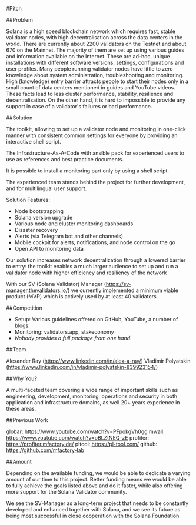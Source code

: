 #Pitch

##Problem

Solana is a high speed blockchain network which requires fast, stable validator nodes, with high decentralisation across the data centers in the world.
There are currently about 2200 validators on the Testnet and about 670 on the Mainnet. The majority of them are set up using various guides and information available on the Internet. 
These are ad-hoc, unique installations with different software versions, settings, configurations and user profiles.
Many people running validator nodes have little to zero knowledge about system administration, troubleshooting and monitoring.
High (knowledge) entry barrier attracts people to start their nodes only in a small count of data centers mentioned in guides and YouTube videos.
These facts lead to less cluster performance, stability, resilience and decentralisation. On the other hand, it is hard to impossible to provide any support in case of a validator's failures or bad performance.

##Solution

The toolkit, allowing to set up a validator node and monitoring in one-click manner with consistent common settings for everyone by providing an interactive shell script.

The Infrastructure-As-A-Code with ansible pack for experienced users to use as references and best practice documents.

It is possible to install a monitoring part only by using a shell script.

The experienced team stands behind the project for further development, and for multilingual user support.

Solution Features:
- Node bootstrapping
- Solana version upgrade
- Various node and cluster monitoring dashboards
- Disaster recovery
- Alerts (via Telegram bot and other channels)
- Mobile cockpit for alerts, notifications, and node control on the go
- Open API to monitoring data

Our solution increases network decentralization through a lowered barrier to entry: the toolkit enables a much larger audience to set up and run a validator node with
higher efficiency and resiliency of the network

With our SV (Solana Validator) Manager (https://sv-manager.thevalidators.io/) we currently implemented a minimum viable product (MVP) which is actively used by at least 40 validators.

##Competition

- Setup: Various guidelines offered on GitHub, YouTube, a number of blogs.
- Monitoring: validators.app, stakeconomy
- *Nobody provides a full package from one hand.*

##Team

Alexander Ray (https://www.linkedin.com/in/alex-a-ray/)
Vladimir Polyatskin (https://www.linkedin.com/in/vladimir-polyatskin-839923154/)

##Why You?

A multi-faceted team covering a wide range of important skills such as
engineering, development, monitoring, operations and security in both application and infrastructure domains, as well 20+ years experience in these areas.

##Previous Work

globar: https://www.youtube.com/watch?v=PFpokgVh0gg
mwall: https://www.youtube.com/watch?v=oBLZtNEQ-zE
profiter: https://profiter.mfactory.de/
pltool: https://pl-tool.com/
github: https://github.com/mfactory-lab

##Amount

Depending on the available funding, we would be able to dedicate a varying amount of our time to this project. Better funding means we would be able to fully achieve the goals listed above and do it faster, while also offering more support for the Solana Validator community.

We see the SV-Manager as a long-term project that needs to be constantly developed and enhanced together with Solana, and we see its future as being most successful in close cooperation with the Solana Foundation






